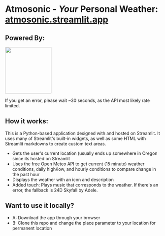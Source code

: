 # Atmosonic - *Your* Personal Weather: <a href="atmosonic.streamlit.app">atmosonic.streamlit.app</a>
## Powered By: 
<pre><a href="https://streamlit.io"><img src="https://streamlit.io/images/brand/streamlit-logo-primary-colormark-lighttext.png" width=150></a></pre>

If you get an error, please wait ~30 seconds, as the API most likely rate limited.

## How it works:
This is a Python-based application designed with and hosted on Streamlit. It uses many of Streamlit's built-in widgets, as well as some HTML with Streamlit markdowns to create custom text areas.
- Gets the user's current location (usually ends up somewhere in Oregon since its hosted on Streamlit
- Uses the free Open Meteo API to get current (15 minute) weather conditions, daily high/low, and hourly conditions to compare change in the past hour
- Displays the weather with an icon and description
- Added touch: Plays music that corresponds to the weather. If there's an error, the fallback is 24D Skyfall by Adele.

## Want to use it locally?
- A: Download the app through your browser
- B: Clone this repo and change the place parameter to your location for permanent location
